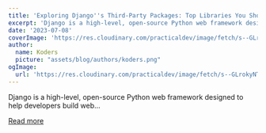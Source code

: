 ```yaml
---
title: 'Exploring Django''s Third-Party Packages: Top Libraries You Should Know'
excerpt: 'Django is a high-level, open-source Python web framework designed to help developers build web...'
date: '2023-07-08'
coverImage: 'https://res.cloudinary.com/practicaldev/image/fetch/s--GLrokyNT--/c_imagga_scale,f_auto,fl_progressive,h_420,q_auto,w_1000/https://dev-to-uploads.s3.amazonaws.com/uploads/articles/zb154pmeylz06vw33mho.png'
author:
  name: Koders
  picture: "assets/blog/authors/koders.png"
ogImage:
  url: 'https://res.cloudinary.com/practicaldev/image/fetch/s--GLrokyNT--/c_imagga_scale,f_auto,fl_progressive,h_420,q_auto,w_1000/https://dev-to-uploads.s3.amazonaws.com/uploads/articles/zb154pmeylz06vw33mho.png'
---
```


Django is a high-level, open-source Python web framework designed to help developers build web...

[Read more](https://dev.to/ifihan/exploring-djangos-third-party-packages-top-libraries-you-should-know-38km)
